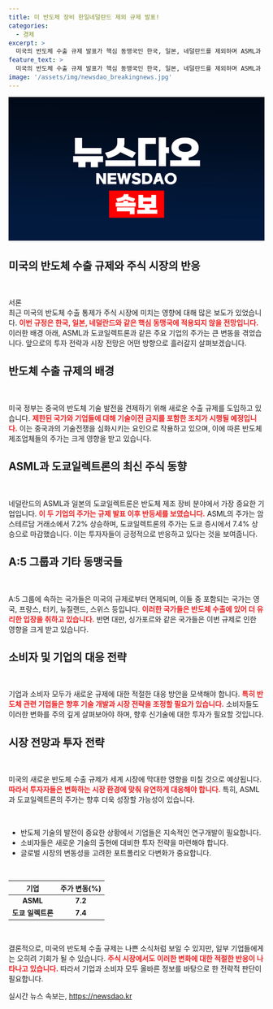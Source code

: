 ```yaml
---
title: 미 반도체 장비 한일네덜란드 제외 규제 발표!
categories:
  - 경제
excerpt: >
  미국의 반도체 수출 규제 발표가 핵심 동맹국인 한국, 일본, 네덜란드를 제외하며 ASML과 도쿄일렉트론 주가가 급등! 중국에 대한 강력한 규제가 지속되는 가운데, 반도체 시장의 새로운 판도가 예고됩니다. 클릭하여 자세히 알아보세요!
feature_text: >
  미국의 반도체 수출 규제 발표가 핵심 동맹국인 한국, 일본, 네덜란드를 제외하며 ASML과 도쿄일렉트론 주가가 급등! 중국에 대한 강력한 규제가 지속되는 가운데, 반도체 시장의 새로운 판도가 예고됩니다. 클릭하여 자세히 알아보세요!
image: '/assets/img/newsdao_breakingnews.jpg'
---
```


<p><img src="/assets/img/newsdao_breakingnews.jpg" alt="cryptoinkorea 속보" /></p>

<h2 data-ke-size="size26">미국의 반도체 수출 규제와 주식 시장의 반응</h2>

<p data-ke-size="size16">&nbsp;</p>

<p>서론<br />
최근 미국의 반도체 수출 통제가 주식 시장에 미치는 영향에 대해 많은 보도가 있었습니다. <b><span style="color: #ee2323;">이번 규정은 한국, 일본, 네덜란드와 같은 핵심 동맹국에 적용되지 않을 전망입니다.</span></b> 이러한 배경 아래, ASML과 도쿄일렉트론과 같은 주요 기업의 주가는 큰 변동을 겪었습니다. 앞으로의 투자 전략과 시장 전망은 어떤 방향으로 흘러갈지 살펴보겠습니다.</p>

<h2 data-ke-size="size26">반도체 수출 규제의 배경</h2>

<p data-ke-size="size16">&nbsp;</p>

<p>미국 정부는 중국의 반도체 기술 발전을 견제하기 위해 새로운 수출 규제를 도입하고 있습니다. <b><span style="color: #ee2323;">제한된 국가와 기업들에 대해 기술이전 금지를 포함한 조치가 시행될 예정입니다.</span></b> 이는 중국과의 기술전쟁을 심화시키는 요인으로 작용하고 있으며, 이에 따른 반도체 제조업체들의 주가는 크게 영향을 받고 있습니다.</p>

<h2 data-ke-size="size26">ASML과 도쿄일렉트론의 최신 주식 동향</h2>

<p data-ke-size="size16">&nbsp;</p>

<p>네덜란드의 ASML과 일본의 도쿄일렉트론은 반도체 제조 장비 분야에서 가장 중요한 기업입니다. <b><span style="color: #ee2323;">이 두 기업의 주가는 규제 발표 이후 반등세를 보였습니다.</span></b> ASML의 주가는 암스테르담 거래소에서 7.2% 상승하며, 도쿄일렉트론의 주가는 도쿄 증시에서 7.4% 상승으로 마감했습니다. 이는 투자자들이 긍정적으로 반응하고 있다는 것을 보여줍니다.</p>

<h2 data-ke-size="size26">A:5 그룹과 기타 동맹국들</h2>

<p data-ke-size="size16">&nbsp;</p>

<p>A:5 그룹에 속하는 국가들은 미국의 규제로부터 면제되며, 이들 중 포함되는 국가는 영국, 프랑스, 터키, 뉴질랜드, 스위스 등입니다. <b><span style="color: #ee2323;">이러한 국가들은 반도체 수출에 있어 더 유리한 입장을 취하고 있습니다.</span></b> 반면 대만, 싱가포르와 같은 국가들은 이번 규제로 인한 영향을 크게 받고 있습니다.</p>

<h2 data-ke-size="size26">소비자 및 기업의 대응 전략</h2>

<p data-ke-size="size16">&nbsp;</p>

<p>기업과 소비자 모두가 새로운 규제에 대한 적절한 대응 방안을 모색해야 합니다. <b><span style="color: #ee2323;">특히 반도체 관련 기업들은 향후 기술 개발과 시장 전략을 조정할 필요가 있습니다.</span></b> 소비자들도 이러한 변화를 주의 깊게 살펴보아야 하며, 향후 신기술에 대한 투자가 필요할 것입니다.</p>

<h2 data-ke-size="size26">시장 전망과 투자 전략</h2>

<p data-ke-size="size16">&nbsp;</p>

<p>미국의 새로운 반도체 수출 규제가 세계 시장에 막대한 영향을 미칠 것으로 예상됩니다. <b><span style="color: #ee2323;">따라서 투자자들은 변화하는 시장 환경에 맞춰 유연하게 대응해야 합니다.</span></b> 특히, ASML과 도쿄일렉트론의 주가는 향후 더욱 성장할 가능성이 있습니다.</p>

<p data-ke-size="size16">&nbsp;</p>

<ul>
    <li>반도체 기술의 발전이 중요한 상황에서 기업들은 지속적인 연구개발이 필요합니다.</li>
    <li>소비자들은 새로운 기술의 출현에 대비한 투자 전략을 마련해야 합니다.</li>
    <li>글로벌 시장의 변동성을 고려한 포트폴리오 다변화가 중요합니다.</li>
</ul>

<p data-ke-size="size16">&nbsp;</p>

<table style="width: 100%;">
    <thead>
        <tr>
            <th style="text-align: center;">기업</th>
            <th style="text-align: center;">주가 변동(%)</th>
        </tr>
    </thead>
    <tbody>
        <tr>
            <td style="text-align: center; height: 17px;"><b>ASML</b></td>
            <td style="text-align: center; height: 17px;"><b>7.2</b></td>
        </tr>
        <tr>
            <td style="text-align: center; height: 17px;"><b>도쿄 일렉트론</b></td>
            <td style="text-align: center; height: 17px;"><b>7.4</b></td>
        </tr>
    </tbody>
</table>

<p data-ke-size="size16">&nbsp;</p>

<p>결론적으로, 미국의 반도체 수출 규제는 나쁜 소식처럼 보일 수 있지만, 일부 기업들에게는 오히려 기회가 될 수 있습니다. <b><span style="color: #ee2323;">주식 시장에서도 이러한 변화에 대한 적절한 반응이 나타나고 있습니다.</span></b> 따라서 기업과 소비자 모두 올바른 정보를 바탕으로 한 전략적 판단이 필요합니다.</p>
실시간 뉴스 속보는, <a href="https://newsdao.kr" rel="dofollow">https://newsdao.kr</a>


